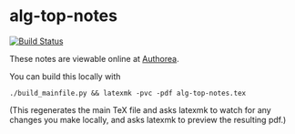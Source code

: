 alg-top-notes
=============

[![Build Status](https://travis-ci.org/silky/alg-top-notes.svg?branch=master)](https://travis-ci.org/silky/alg-top-notes)

These notes are viewable online at
[Authorea](https://authorea.com/users/7271).

You can build this locally with

    ./build_mainfile.py && latexmk -pvc -pdf alg-top-notes.tex

(This regenerates the main TeX file and asks latexmk to watch for any changes
 you make locally, and asks latexmk to preview the resulting pdf.)
